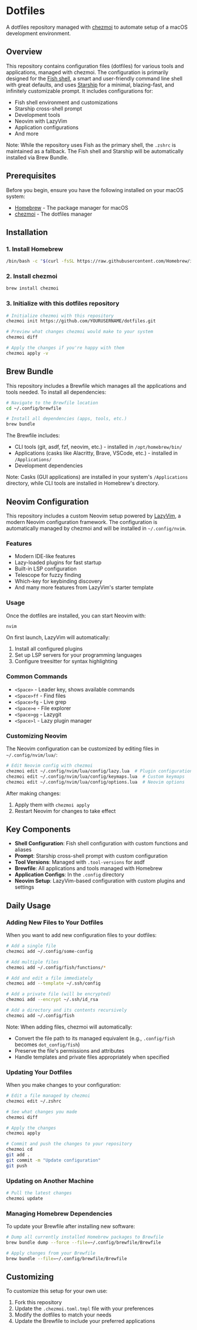 # Dotfiles

A dotfiles repository managed with [chezmoi](https://chezmoi.io/) to automate setup of a macOS development environment.

## Overview

This repository contains configuration files (dotfiles) for various tools and applications, managed with chezmoi. The configuration is primarily designed for the [Fish shell](https://fishshell.com/), a smart and user-friendly command line shell with great defaults, and uses [Starship](https://starship.rs/) for a minimal, blazing-fast, and infinitely customizable prompt. It includes configurations for:

- Fish shell environment and customizations
- Starship cross-shell prompt
- Development tools
- Neovim with LazyVim
- Application configurations
- And more

Note: While the repository uses Fish as the primary shell, the `.zshrc` is maintained as a fallback. The Fish shell and Starship will be automatically installed via Brew Bundle.

## Prerequisites

Before you begin, ensure you have the following installed on your macOS system:

- [Homebrew](https://brew.sh/) - The package manager for macOS
- [chezmoi](https://chezmoi.io/) - The dotfiles manager

## Installation

### 1. Install Homebrew

```bash
/bin/bash -c "$(curl -fsSL https://raw.githubusercontent.com/Homebrew/install/HEAD/install.sh)"
```

### 2. Install chezmoi

```bash
brew install chezmoi
```

### 3. Initialize with this dotfiles repository

```bash
# Initialize chezmoi with this repository
chezmoi init https://github.com/YOURUSERNAME/dotfiles.git

# Preview what changes chezmoi would make to your system
chezmoi diff

# Apply the changes if you're happy with them
chezmoi apply -v
```

## Brew Bundle

This repository includes a Brewfile which manages all the applications and tools needed. To install all dependencies:

```bash
# Navigate to the Brewfile location
cd ~/.config/brewfile

# Install all dependencies (apps, tools, etc.)
brew bundle
```

The Brewfile includes:
- CLI tools (git, asdf, fzf, neovim, etc.) - installed in `/opt/homebrew/bin/`
- Applications (casks like Alacritty, Brave, VSCode, etc.) - installed in `/Applications/`
- Development dependencies

Note: Casks (GUI applications) are installed in your system's `/Applications` directory, while CLI tools are installed in Homebrew's directory.

## Neovim Configuration

This repository includes a custom Neovim setup powered by [LazyVim](https://www.lazyvim.org/), a modern Neovim configuration framework. The configuration is automatically managed by chezmoi and will be installed in `~/.config/nvim`.

### Features

- Modern IDE-like features
- Lazy-loaded plugins for fast startup
- Built-in LSP configuration
- Telescope for fuzzy finding
- Which-key for keybinding discovery
- And many more features from LazyVim's starter template

### Usage

Once the dotfiles are installed, you can start Neovim with:

```bash
nvim
```

On first launch, LazyVim will automatically:
1. Install all configured plugins
2. Set up LSP servers for your programming languages
3. Configure treesitter for syntax highlighting

### Common Commands

- `<Space>` - Leader key, shows available commands
- `<Space>ff` - Find files
- `<Space>fg` - Live grep
- `<Space>e` - File explorer
- `<Space>gg` - Lazygit
- `<Space>l` - Lazy plugin manager

### Customizing Neovim

The Neovim configuration can be customized by editing files in `~/.config/nvim/lua/`:

```bash
# Edit Neovim config with chezmoi
chezmoi edit ~/.config/nvim/lua/config/lazy.lua  # Plugin configuration
chezmoi edit ~/.config/nvim/lua/config/keymaps.lua  # Custom keymaps
chezmoi edit ~/.config/nvim/lua/config/options.lua  # Neovim options
```

After making changes:
1. Apply them with `chezmoi apply`
2. Restart Neovim for changes to take effect

## Key Components

- **Shell Configuration**: Fish shell configuration with custom functions and aliases
- **Prompt**: Starship cross-shell prompt with custom configuration
- **Tool Versions**: Managed with `.tool-versions` for asdf
- **Brewfile**: All applications and tools managed with Homebrew
- **Application Configs**: In the `.config` directory
- **Neovim Setup**: LazyVim-based configuration with custom plugins and settings

## Daily Usage

### Adding New Files to Your Dotfiles

When you want to add new configuration files to your dotfiles:

```bash
# Add a single file
chezmoi add ~/.config/some-config

# Add multiple files
chezmoi add ~/.config/fish/functions/*

# Add and edit a file immediately
chezmoi add --template ~/.ssh/config

# Add a private file (will be encrypted)
chezmoi add --encrypt ~/.ssh/id_rsa

# Add a directory and its contents recursively
chezmoi add ~/.config/fish
```

Note: When adding files, chezmoi will automatically:
- Convert the file path to its managed equivalent (e.g., `.config/fish` becomes `dot_config/fish`)
- Preserve the file's permissions and attributes
- Handle templates and private files appropriately when specified

### Updating Your Dotfiles

When you make changes to your configuration:

```bash
# Edit a file managed by chezmoi
chezmoi edit ~/.zshrc

# See what changes you made
chezmoi diff

# Apply the changes
chezmoi apply

# Commit and push the changes to your repository
chezmoi cd
git add .
git commit -m "Update configuration"
git push
```

### Updating on Another Machine

```bash
# Pull the latest changes
chezmoi update
```

### Managing Homebrew Dependencies

To update your Brewfile after installing new software:

```bash
# Dump all currently installed Homebrew packages to Brewfile
brew bundle dump --force --file=~/.config/brewfile/Brewfile

# Apply changes from your Brewfile
brew bundle --file=~/.config/brewfile/Brewfile
```

## Customizing

To customize this setup for your own use:

1. Fork this repository
2. Update the `.chezmoi.toml.tmpl` file with your preferences
3. Modify the dotfiles to match your needs
4. Update the Brewfile to include your preferred applications 